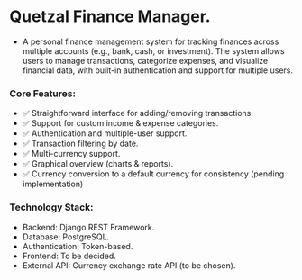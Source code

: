 # Quetzal Finance Manager.

- A personal finance management system for tracking finances across multiple accounts (e.g., bank, cash, or investment). The system allows users to manage transactions, categorize expenses, and visualize financial data, with built-in authentication and support for multiple users.

### Core Features:

- ✅ Straightforward interface for adding/removing transactions.
- ✅ Support for custom income & expense categories.
- ✅ Authentication and multiple-user support.
- ✅ Transaction filtering by date.
- ✅ Multi-currency support.
- ✅ Graphical overview (charts & reports).
- ✅ Currency conversion to a default currency for consistency (pending implementation)

### Technology Stack:

- Backend: Django REST Framework.
- Database: PostgreSQL.
- Authentication: Token-based.
- Frontend: To be decided.
- External API: Currency exchange rate API (to be chosen).
